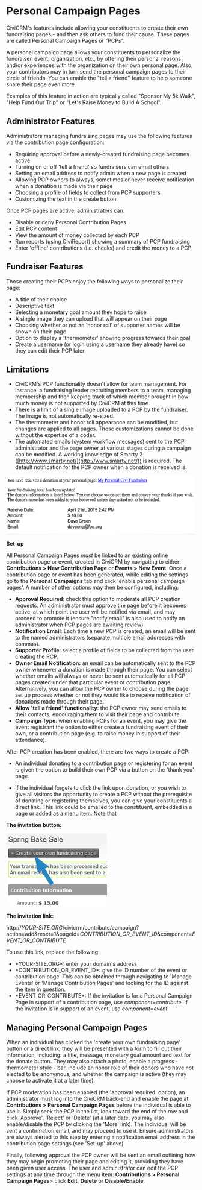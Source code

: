 # Personal Campaign Pages

CiviCRM's features include allowing your constituents to create their
own fundraising pages - and then ask others to fund their cause. These
pages are called Personal Campaign Pages or "PCPs".

A personal campaign page allows your constituents to personalize the
fundraiser, event, organization, etc., by offering their personal
reasons and/or experiences with the organization on their own personal
page. Also, your contributors may in turn send the personal campaign
pages to their circle of friends. You can enable the "tell a friend"
feature to help someone share their page even more.

Examples of this feature in action are typically called "Sponsor My 5k
Walk", "Help Fund Our Trip" or "Let's Raise Money to Build A School".

## Administrator Features

Administrators managing fundraising pages may use the following features
via the contribution page configuration:

-   Requiring approval before a newly-created fundraising page becomes
    active
-   Turning on or off 'tell a friend' so fundraisers can email others
-   Setting an email address to notify admin when a new page is created
-   Allowing PCP owners to always, sometimes or never receive
    notification when a donation is made via their page
-   Choosing a profile of fields to collect from PCP supporters
-   Customizing the text in the create button

Once PCP pages are active, administrators can:

-   Disable or deny Personal Contribution Pages
-   Edit PCP content
-   View the amount of money collected by each PCP
-   Run reports (using CiviReport) showing a summary of PCP fundraising
-   Enter 'offline' contributions (i.e. checks) and credit the money to
    a PCP

## Fundraiser Features

Those creating their PCPs enjoy the following ways to personalize their
page:

-   A title of their choice
-   Descriptive text
-   Selecting a monetary goal amount they hope to raise
-   A single image they can upload that will appear on their page
-   Choosing whether or not an 'honor roll' of supporter names will be
    shown on their page
-   Option to display a 'thermometer' showing progress towards their
    goal
-   Create a username (or login using a username they already have) so
    they can edit their PCP later

## Limitations

-   CiviCRM's PCP functionality doesn't allow for team management. For
    instance, a fundraising leader recruiting members to a team,
    managing membership and then keeping track of which member brought
    in how much money is not supported by CiviCRM at this time.
-   There is a limit of a single image uploaded to a PCP by the
    fundraiser. The image is not automatically re-sized.
-   The thermometer and honor roll appearance can be modified, but
    changes are applied to all pages. These customizations cannot be
    done without the expertise of a coder.
-   The automated emails (system workflow messages) sent to the PCP
    administrator and the page owner at various stages during a campaign
    can be modified. A working knowledge of Smarty 2
    ([http://www.smarty.net/](http://www.smarty.net/)) is required. The
    default notification for the PCP owner when a donation is received
    is:

![image](../img/PCP%20owner%20notificationV2.PNG)

**Set-up**

All Personal Campaign Pages *must* be linked to an existing online
contribution page or event, created in CiviCRM by navigating to either:
**Contributions > New Contribution Page** or **Events > New
Event**. Once a contribution page or event has been generated, while
editing the settings go to the **Personal Campaigns** tab and click
'enable personal campaign pages'. A number of other options may then be
configured, including:

-   **Approval Required**: check this option to moderate all PCP
    creation requests. An administrator must approve the page before it
    becomes active, at which point the user will be notified via email,
    and may proceed to promote it (ensure "notify email" is also used to
    notify an administrator when PCP pages are awaiting review).
-   **Notification Email**: Each time a new PCP is created, an email
    will be sent to the named administrators (separate multiple email
    addresses with commas).
-   **Supporter Profile**: select a profile of fields to be collected
    from the user creating the PCP.
-   **Owner Email Notification:** an email can be automatically sent to
    the PCP owner whenever a donation is made through their page.
    You can select whether emails will always or never be sent
    automatically for all PCP pages created under that particular event
    or contribution page. Alternatively, you can allow the PCP owner to
    choose during the page set up process whether or not they would like
    to receive notification of donations made through their page.
-   **Allow 'tell a friend' functionality**: the PCP owner may send
    emails to their contacts, encouraging them to visit their page and
    contribute.
-   **Campaign Type**: when enabling PCPs for an event, you may give the
    event registrant the option to either create a fundraising event of
    their own, or a contribution page (e.g. to raise money in support of
    their attendance).

After PCP creation has been enabled, there are two ways to create a PCP:

-   An individual donating to a contribution page or registering for an
    event is given the option to build their own PCP via a button on the
    'thank you' page.

-   If the individual forgets to click the link upon donation, or you
    wish to give all visitors the opportunity to create a PCP without
    the prerequisite of donating or registering themselves, you can give
    your constituents a direct link. This link could be emailed to
    the constituent, embedded in a page or added as a menu item. Note
    that

**The invitation button:**

![image](../img/pcp-contribute-thank-you.png)

**The invitation link:**

http://*YOUR-SITE.ORG*/civicrm/contribute/campaign?action=add&reset=1&pageId=*CONTRIBUTION_OR_EVENT_ID*&component=*EVENT_OR_CONTRIBUTE*

To use this link, replace the following:

-   \*YOUR-SITE.ORG*: enter your domain's address
-   \*CONTRIBUTION_OR_EVENT_ID*: give the ID number of the event or
    contribution page. This can be obtained through navigating to
    'Manage Events' or 'Manage Contribution Pages' and looking for the
    ID against the item in question.
-   \*EVENT_OR_CONTRIBUTE\*: If the invitation is for a Personal Campaign
    Page in support of a contribution page, use *component=contribute*.
    If the invitation is in support of an event, use *component=event*.


## Managing Personal Campaign Pages

When an individual has clicked the 'create your own fundraising page'
button or a direct link, they will be presented with a form to fill out
their information, including: a title, message, monetary goal amount and
text for the donate button. They may also attach a photo, enable a
progress - thermometer style - bar, include an honor role of their
donors who have not elected to be anonymous, and whether the campaign is
active (they may choose to activate it at a later time).

If PCP moderation has been enabled (the 'approval required' option), an
administrator must log into the CiviCRM back-end and enable the page
at **Contributions > Personal Campaign Pages** before the
individual is able to use it. Simply seek the PCP in the list, look
toward the end of the row and click 'Approve', 'Reject' or 'Delete' (at
a later date, you may also enable/disable the PCP by clicking the 'More'
link). The individual will be sent a confirmation email, and may proceed
to use it. Ensure administrators are always alerted to this step by
entering a notification email address in the contribution page settings
(see 'Set-up' above).

Finally, following approval the PCP owner will be sent an email
outlining how they may begin promoting their page and editing it,
providing they have been given user access. The user and administrator
can edit the PCP settings at any time through the menu
item: **Contributions > Personal Campaign Pages**> click
**Edit**, **Delete** or **Disable/Enable**.
